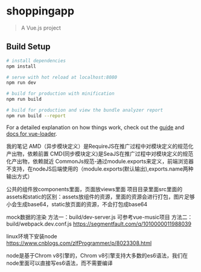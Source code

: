 # shoppingapp

> A Vue.js project

## Build Setup

``` bash
# install dependencies
npm install

# serve with hot reload at localhost:8080
npm run dev

# build for production with minification
npm run build

# build for production and view the bundle analyzer report
npm run build --report
```
For a detailed explanation on how things work, check out the [guide](http://vuejs-templates.github.io/webpack/) and [docs for vue-loader](http://vuejs.github.io/vue-loader).


我的笔记
AMD（异步模块定义）是RequireJS在推广过程中对模块定义的规范化产出物，依赖前置
CMD(同步模块定义)是SeaJS在推广过程中对模块定义的规范化产出物，依赖就近
CommonJs规范-通过module.exports来定义，前端浏览器不支持，在nodeJS后端使用的（module.exports(默认输出),exports.name两种输出方式）

公共的组件放components里面，页面放views里面
项目目录里面src里面的assets和static的区别：assets放组件的资源，里面的资源会进行打包，图片足够小会生成base64，static放页面的资源，不会打包成base64

mock数据的渲染
方法一：build/dev-server.js 可参考vue-music项目
方法二：build/webpack.dev.conf.js  https://segmentfault.com/q/1010000011988039

linux环境下安装node  https://www.cnblogs.com/zlfProgrammer/p/8023308.html

node是基于Chrom v8引擎的，Chrom v8引擎支持大多数的es6语法，我们在node里面可以直接写es6语法，而不需要编译

